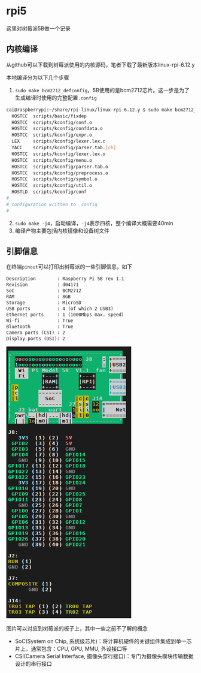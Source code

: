 # rpi5

这里对树莓派5B做一个记录

## 内核编译

从github可以下载到树莓派使用的内核源码，笔者下载了最新版本linux-rpi-6.12.y

本地编译分为以下几个步骤

1. `sudo make bcm2712_defconfig`，5B使用的是bcm2712芯片。这一步是为了生成编译时使用的完整配置`.config`

```bash
cai@raspberrypi:~/share/rpi-linux/linux-rpi-6.12.y $ sudo make bcm2712_defconfig
  HOSTCC  scripts/basic/fixdep
  HOSTCC  scripts/kconfig/conf.o
  HOSTCC  scripts/kconfig/confdata.o
  HOSTCC  scripts/kconfig/expr.o
  LEX     scripts/kconfig/lexer.lex.c
  YACC    scripts/kconfig/parser.tab.[ch]
  HOSTCC  scripts/kconfig/lexer.lex.o
  HOSTCC  scripts/kconfig/menu.o
  HOSTCC  scripts/kconfig/parser.tab.o
  HOSTCC  scripts/kconfig/preprocess.o
  HOSTCC  scripts/kconfig/symbol.o
  HOSTCC  scripts/kconfig/util.o
  HOSTLD  scripts/kconfig/conf
#
# configuration written to .config
#
```

2. `sudo make -j4`，启动编译，`-j4`表示四核，整个编译大概需要40min
3. 编译产物主要包括内核镜像和设备树文件

## 引脚信息

在终端`pinout`可以打印出树莓派的一些引脚信息，如下

```
Description        : Raspberry Pi 5B rev 1.1
Revision           : d04171
SoC                : BCM2712
RAM                : 8GB
Storage            : MicroSD
USB ports          : 4 (of which 2 USB3)
Ethernet ports     : 1 (1000Mbps max. speed)
Wi-fi              : True
Bluetooth          : True
Camera ports (CSI) : 2
Display ports (DSI): 2
```

![pinout](../images/pinout.png)

图片可以对应到树莓派的板子上，其中一些之前不了解的概念

- SoC(System on Chip, 系统级芯片)：将计算机硬件的关键组件集成到单一芯片上，通常包含：CPU, GPU, MMU, 外设接口等
- CSI(Camera Serial Interface, 摄像头穿行接口)：专门为摄像头模块传输数据设计的串行接口